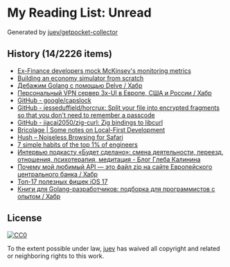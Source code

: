 # My Reading List: Unread

Generated by [juev/getpocket-collector](https://github.com/juev/getpocket-collector)

## History (14/2226 items)

- [Ex-Finance developers mock McKinsey's monitoring metrics](https://www.efinancialcareers.com/news/2023/09/mckinsey-how-to-measure-software-developer-productivity)
- [Building an economy simulator from scratch](https://thomassimon.dev/ps/4)
- [Дебажим Golang с помощью Delve / Хабр](https://habr.com/ru/companies/slurm/articles/761016/)
- [Персональный VPN сервер 3x-UI в Европе, США и России / Хабр](https://habr.com/ru/companies/hostkey/articles/758462/)
- [GitHub - google/capslock](https://github.com/google/capslock)
- [GitHub - jesseduffield/horcrux: Split your file into encrypted fragments so that you don't need to remember a passcode](https://github.com/jesseduffield/horcrux)
- [GitHub - jiacai2050/zig-curl: Zig bindings to libcurl](https://github.com/jiacai2050/zig-curl)
- [Bricolage | Some notes on Local-First Development](https://bricolage.io/some-notes-on-local-first-development/)
- [Hush – Noiseless Browsing for Safari](https://oblador.github.io/hush/)
- [7 simple habits of the top 1% of engineers](https://engineercodex.substack.com/p/7-simple-habits-of-the-top-1-of-engineers)
- [Интервью подкасту «Будет сделано»: смена деятельности, переезд, отношения, психотерапия, медитация - Блог Глеба Калинина](https://glebkalinin.ru/will-be-done-podcast/)
- [Почему мой любимый API — это файл zip на сайте Европейского центрального банка / Хабр](https://habr.com/ru/articles/761466/)
- [Топ-17 полезных фишек iOS 17](https://kod.ru/top-17-poleznyh-fishek-ios-17)
- [Книги для Golang-разработчиков: подборка для программистов с опытом / Хабр](https://habr.com/ru/companies/ru_mts/articles/761752/)

## License

[![CC0](https://mirrors.creativecommons.org/presskit/buttons/88x31/svg/cc-zero.svg)](https://creativecommons.org/publicdomain/zero/1.0/)

To the extent possible under law, [juev](https://github.com/juev) has waived all copyright and related or neighboring rights to this work.
